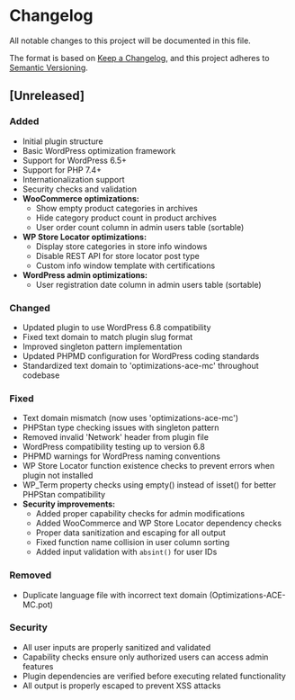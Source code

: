 # Changelog

All notable changes to this project will be documented in this file.

The format is based on [Keep a Changelog](https://keepachangelog.com/en/1.0.0/),
and this project adheres to [Semantic Versioning](https://semver.org/spec/v2.0.0.html).

## [Unreleased]

### Added
- Initial plugin structure
- Basic WordPress optimization framework
- Support for WordPress 6.5+
- Support for PHP 7.4+
- Internationalization support
- Security checks and validation
- **WooCommerce optimizations:**
  - Show empty product categories in archives
  - Hide category product count in product archives
  - User order count column in admin users table (sortable)
- **WP Store Locator optimizations:**
  - Display store categories in store info windows
  - Disable REST API for store locator post type
  - Custom info window template with certifications
- **WordPress admin optimizations:**
  - User registration date column in admin users table (sortable)

### Changed
- Updated plugin to use WordPress 6.8 compatibility
- Fixed text domain to match plugin slug format
- Improved singleton pattern implementation
- Updated PHPMD configuration for WordPress coding standards
- Standardized text domain to 'optimizations-ace-mc' throughout codebase

### Fixed
- Text domain mismatch (now uses 'optimizations-ace-mc')
- PHPStan type checking issues with singleton pattern
- Removed invalid 'Network' header from plugin file
- WordPress compatibility testing up to version 6.8
- PHPMD warnings for WordPress naming conventions
- WP Store Locator function existence checks to prevent errors when plugin not installed
- WP_Term property checks using empty() instead of isset() for better PHPStan compatibility
- **Security improvements:**
  - Added proper capability checks for admin modifications
  - Added WooCommerce and WP Store Locator dependency checks
  - Proper data sanitization and escaping for all output
  - Fixed function name collision in user column sorting
  - Added input validation with `absint()` for user IDs

### Removed
- Duplicate language file with incorrect text domain (Optimizations-ACE-MC.pot)

### Security
- All user inputs are properly sanitized and validated
- Capability checks ensure only authorized users can access admin features
- Plugin dependencies are verified before executing related functionality
- All output is properly escaped to prevent XSS attacks
